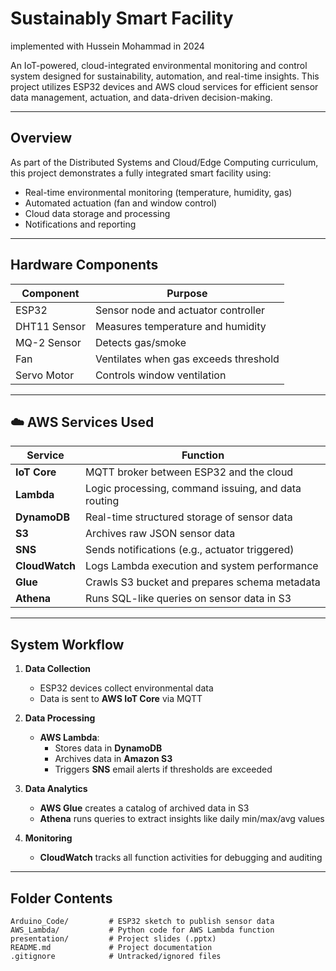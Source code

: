 # Sustainably Smart Facility
implemented with Hussein Mohammad in 2024

An IoT-powered, cloud-integrated environmental monitoring and control system designed for sustainability, automation, and real-time insights. This project utilizes ESP32 devices and AWS cloud services for efficient sensor data management, actuation, and data-driven decision-making.

---

##  Overview

As part of the Distributed Systems and Cloud/Edge Computing curriculum, this project demonstrates a fully integrated smart facility using:

- Real-time environmental monitoring (temperature, humidity, gas)
- Automated actuation (fan and window control)
- Cloud data storage and processing
- Notifications and reporting

---

##  Hardware Components

| Component       | Purpose                                |
|----------------|----------------------------------------|
| ESP32           | Sensor node and actuator controller    |
| DHT11 Sensor    | Measures temperature and humidity      |
| MQ-2 Sensor     | Detects gas/smoke                      |
| Fan             | Ventilates when gas exceeds threshold  |
| Servo Motor     | Controls window ventilation            |

---

## ☁️ AWS Services Used

| Service         | Function                                                    |
|----------------|-------------------------------------------------------------|
| **IoT Core**    | MQTT broker between ESP32 and the cloud                    |
| **Lambda**      | Logic processing, command issuing, and data routing        |
| **DynamoDB**    | Real-time structured storage of sensor data                |
| **S3**          | Archives raw JSON sensor data                              |
| **SNS**         | Sends notifications (e.g., actuator triggered)             |
| **CloudWatch**  | Logs Lambda execution and system performance               |
| **Glue**        | Crawls S3 bucket and prepares schema metadata              |
| **Athena**      | Runs SQL-like queries on sensor data in S3                 |

---

##  System Workflow

1. **Data Collection**
   - ESP32 devices collect environmental data
   - Data is sent to **AWS IoT Core** via MQTT

2. **Data Processing**
   - **AWS Lambda**:
     - Stores data in **DynamoDB**
     - Archives data in **Amazon S3**
     - Triggers **SNS** email alerts if thresholds are exceeded

3. **Data Analytics**
   - **AWS Glue** creates a catalog of archived data in S3
   - **Athena** runs queries to extract insights like daily min/max/avg values

4. **Monitoring**
   - **CloudWatch** tracks all function activities for debugging and auditing

---

##  Folder Contents

```plaintext
Arduino_Code/         # ESP32 sketch to publish sensor data
AWS_Lambda/           # Python code for AWS Lambda function
presentation/         # Project slides (.pptx)
README.md             # Project documentation
.gitignore            # Untracked/ignored files



